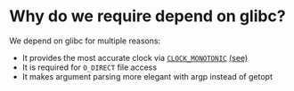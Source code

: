 # Why do we require depend on glibc?

We depend on glibc for multiple reasons:

- It provides the most accurate clock via [`CLOCK_MONOTONIC`](https://linux.die.net/man/2/clock_gettime) [(see)](https://stackoverflow.com/questions/12392278/measure-time-in-linux-time-vs-clock-vs-getrusage-vs-clock-gettime-vs-gettimeof/12480485#12480485)
- It is required for `O_DIRECT` file access
- It makes argument parsing more elegant with argp instead of getopt
